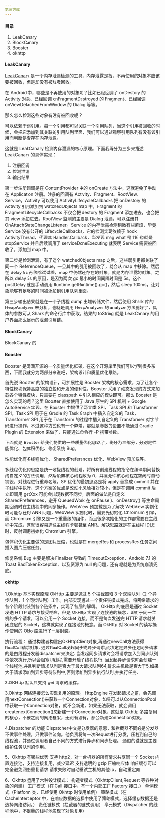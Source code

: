 ```yaml
---
第三方库
---
```


#### 目录

1. LeakCanary
2. BlockCanary
3. Booster
4. okhttp

#### LeakCanary

[LeakCanary](https://github.com/square/leakcanary/) 是一个内存泄漏检测的工具，内存泄露是指，不再使用的对象本应该要被回收，但是却没有被垃圾回收。

在 Android 中，哪些是不再使用的对象呢？比如已经回调了 onDestory 的 Activity 对象、已经回调 onFragmentDestroyed 的 Fragment、已经回调 onViewDetachedFromWindow 的 Dialog 等等。

那么怎么检测这些对象有没有被回收呢？

可以依赖于弱引用。每一个引用都可以关联一个引用队列，当这个引用被回收的时候，会把它添加到其关联的引用队列里面，我们可以通过观察引用队列有没有该引用而判断是否存在内存泄露。

这就是 LeakCanary 检测内存泄漏的核心原理。下面我再分为三步来描述 LeakCanary 的具体实现：

1. 注册回调
2. 检测泄漏
3. 输出结果

第一步注册回调是在 ContentProvider 中的 onCreate 方法中，这就避免了手动在 Application 注册。注册的回调有 Activity、Fragment、RootView、Service，Activity 可以使用 ActivityLifecycleCallbacks 把 onDestory 的 Activity 引用添加到 watchedObjects map 中，Fragment 的 FragmentLifecycleCallbacks 不仅会把 destory 的 Fragment 添加进去，也会把其 view 添加进去。RootView 监测的主要是 Dialog 泄漏，可以注册其 OnAttachStateChangeListener。Service 的内存泄露检测稍微有些麻烦，毕竟 Service 没有公开的 LifecycleCallbacks，它的检测实现依赖于 hook ActivityThread，代理其 Handler.Callback，当发现 mag.what 是 116 也就是 stopService 并且后续调用了 serviceDoneExecuting 就表明 Service 需要被回收了，添加到 map 中。

第二步是检测泄漏，有了这个 watchedObjects map 之后，这些弱引用都关联了同一个 ReferenceQueue，一旦其中的引用被回收了，就会从 map 中移除。然后在 delay 5s 再移除试试看，map 中仍然还存在的对象，就是内存泄露的对象。之所以 delay 5s 的原因，是因为两次 gc 最小的时间间隔时间是 5s。这个 postDelay 就是手动调用 Runtime.getRuntime().gc()，然后 sleep 100ms，让对象能够有足够的时间被添加到引用队列里面。

第三步输出结果就是在一个子线程 dump 出堆转储文件，然后使用 Shark 库的 HeapAnalyzer 来分析，也就是调用 HeapAnalyzer 的 analyze 方法就好了，具体的参数可从 Shark 的命令行库中获取。结果的 toString 就是 LeakCanary 的用户界面那么展示的泄漏引用链。

#### BlockCanary

BlockCanary 的

#### Booster

Booster 是滴滴开源的一个质量优化框架，在这个开源库里我们可以学到很多东西，下面我就分为两部分来说吧，架构设计和质量优化思路。

首先说 Booster 的架构设计，可扩展性是 Booster 架构的核心需求，为了让各个特性模块保持高度的独立性和开发的便利性，Booster 采用了动态发现的方式来加载各个特性模块，只需要在 classpath 中引入相应的模块即可。那么 Booster 是怎么实现的呢？这里 Booster 直接使用了 Java 原生的 SPI 机制 + Google AutoService 实现。在 Booster 中提供了两大类 SPI，Task SPI 和 Transformer SPI，Task SPI 用于在 Gradle 的 Task Graph 中插入自定义的 Task，Transformer SPI 用于在 Transform 的过程中插入自定义的 Transformer 对字节码进行操作。不过这种方式也有一个弊端，那就是参数的设置不能通过 Gradle Plugin 的 Extension 来做了，只能通过命令行 -P 携带参数。

下面就是 Booster 给我们提供的一些质量优化思路了，我分为三部分，分别是性能优化、包体积优化、修复系统 Bug。

性能优化有多线程优化、 SharedPreferences 优化、WebView 预加载等。

多线程优化的思路是统一收拢线程的创建，将所有创建线程的指令在编译期间替换成自定义的方法调用，然后设置核心线程数为 0，并且允许核心线程在空闲时自动销毁，对线程进行重命名等。SP 优化的最初思路是将 apply 替换成 commit 并在子线程中执行，这个方案的优点是改动小风险相对较小，但是在调用 commit 后立即调用 getXxx 可能会出现数据不同步。后面的做法是自定义 SharedPreferences，避开 QueuedWork 在 onPause()、onDestroy() 等生命周期回调时在主线程中的同步操作。WebView 预加载是为了解决 WebView 实例化时可能存在的 ANR 问题，WebView 实例化时，需要先初始化 Chromium 引擎，而 Chromium 引擎又是一个重量级的组件，而且很多初始化的工作都需要在主线程中完成，这就很容易造成主线程卡顿甚至 ANR。解决思路就是在主线程 IDLE 时，反射调用初始化 Chromium 引擎。

包体积优化主要做的是图片压缩，也就是在 mergeRes 和 processRes 任务之间插入图片压缩任务。

修复系统 Bug 主要是解决 Finalizer 导致的 TimeoutException、Android 7.1 的 Toast BadTokenException、以及资源为 null 的问题，还有呢就是为系统崩溃兜底。

#### okhttp

1.Okhttp 基本实现原理
OkHttp 主要是通过 5 个拦截器和 3 个双端队列（2 个异步队列，1 个同步队列）工作。内部实现通过一个责任链模式完成，将网络请求的各个阶段封装到各个链条中，实现了各层的解耦。
OkHttp 的底层是通过 Socket 发送 HTTP 请求与接受响应，但是 OkHttp 实现了连接池的概念，即对于同一主机的多个请求，可以公用一个 Socket 连接，而不是每次发送完 HTTP 请求就关闭底层的 Socket，这样就实现了连接池的概念。而 OkHttp 对 Socket 的读写操作使用的 OkIo 库进行了一层封装。

执行流程：
通过构建者构建出OkHttpClient对象,再通过newCall方法获得RealCall请求对象.
通过RealCall发起同步或异步请求,而决定是异步还是同步请求的是由线程分发器dispatcher来决定.
当发起同步请求时会将请求加入到同步队列中依次执行,所以会阻塞UI线程,需要开启子线程执行.
当发起异步请求时会创建一个线程池,并且判断请求队列是否大于最大请求队列64,请求主机数是否大于5,如果大于请求添加到异步等待队列中,否则添加到异步执行队列,并执行任务.

2.OKHttp 默认只支持 get 请求的缓存。

3.Okhttp 网络连接怎么实现复用的原理。
HttpEngine 在发起请求之前，会先调用nextConnection()来获取一个Connection对象，如果可以从ConnectionPool中获取一个Connection对象，就不会新建，如果无法获取，就会调用createnextConnection()来新建一个Connection对象，这就是 Okhttp 多路复用的核心，不像之前的网络框架，无论有没有，都会新建Connection对象。

4.Dispatcher 的功能
Dispatcher中文是分发器的意思，和拦截器不同的是分发器不做事件处理，只做事件流向。他负责将每一次Requst进行分发，压栈到自己的线程池，并通过调用者自己不同的方式进行异步和同步处理。 通俗的讲就是主要维护任务队列的作用。

5、Okhttp 有哪些优势
支持 http2，对一台机器的所有请求共享同一个 Socket
内置连接池，支持连接复用，减少延迟
支持透明的 gzip 压缩响应体
响应缓存可以完全避免网络重复请求
请求失败时自动重试主机的其他 ip，自动重定向

6、Okhttp 运用了六种设计模式：
构造者模式（OkhttpClient,Request 等各种对象的创建）
工厂模式（在 Call 接口中，有一个内部工厂 Factory 接口。）
单例模式（Platform 类，已经使用 Okhttp 时使用单例）
策略模式（在 CacheInterceptor 中，在响应数据的选择中使用了策略模式，选择缓存数据还是选择网络访问。）
责任链模式（拦截器的链式调用）
享元模式（Dispatcher 的线程池中，不限量的线程池实现了对象复用）


